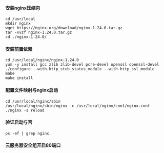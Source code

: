 #### 安装nginx压缩包
```
cd /usr/local
mkdir nginx
wget https://nginx.org/download/nginx-1.24.0.tar.gz
tar -xvzf nginx-1.24.0.tar.gz
cd ./nginx-1.24.0/
```

#### 安装前置依赖
``` 
cd /usr/local/nginx/nginx-1.24.0
yum -y install gcc zlib zlib-devel pcre-devel openssl openssl-devel
./configure --with-http_stub_status_module --with-http_ssl_module
make
make install
```

#### 配置文件映射与nginx启动
```
cd /usr/local/nginx/sbin
/usr/local/nginx/sbin/nginx -c /usr/local/nginx/conf/nginx.conf
./nginx -s reload
```

#### 验证启动与否
```
ps -ef | grep nginx
```

#### 云服务器安全组开启80端口
